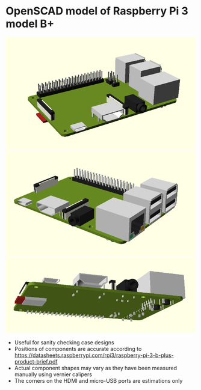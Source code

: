 # OpenSCAD model of Raspberry Pi 3 model B+

![01](images/01.png)
![02](images/02.png)
![03](images/03.png)

- Useful for sanity checking case designs
- Positions of components are accurate according to https://datasheets.raspberrypi.com/rpi3/raspberry-pi-3-b-plus-product-brief.pdf
- Actual component shapes may vary as they have been measured manually using vernier calipers
- The corners on the HDMI and micro-USB ports are estimations only